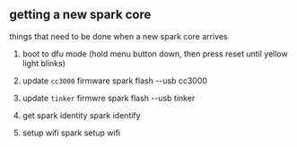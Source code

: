 ## getting a new spark core

things that need to be done when a new spark core arrives

1. boot to dfu mode (hold menu button down, then press reset until yellow light blinks)

2. update `cc3000` firmware
        spark flash --usb cc3000

3. update `tinker` firmwre
        spark flash --usb tinker

4. get spark identity
        spark identify

5. setup wifi
        spark setup wifi

